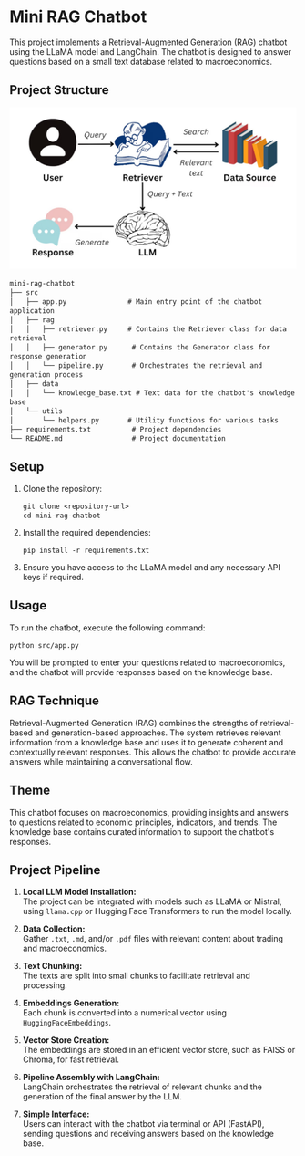 # Mini RAG Chatbot

This project implements a Retrieval-Augmented Generation (RAG) chatbot using the LLaMA model and LangChain. The chatbot is designed to answer questions based on a small text database related to macroeconomics.

## Project Structure

![alt text](<../rag system.avif.jpg>)

```
mini-rag-chatbot
├── src
│   ├── app.py               # Main entry point of the chatbot application
│   ├── rag
│   │   ├── retriever.py     # Contains the Retriever class for data retrieval
│   │   ├── generator.py      # Contains the Generator class for response generation
│   │   └── pipeline.py       # Orchestrates the retrieval and generation process
│   ├── data
│   │   └── knowledge_base.txt # Text data for the chatbot's knowledge base
│   └── utils
│       └── helpers.py       # Utility functions for various tasks
├── requirements.txt          # Project dependencies
└── README.md                 # Project documentation
```

## Setup

1. Clone the repository:
   ```
   git clone <repository-url>
   cd mini-rag-chatbot
   ```

2. Install the required dependencies:
   ```
   pip install -r requirements.txt
   ```

3. Ensure you have access to the LLaMA model and any necessary API keys if required.

## Usage

To run the chatbot, execute the following command:
```
python src/app.py
```

You will be prompted to enter your questions related to macroeconomics, and the chatbot will provide responses based on the knowledge base.

## RAG Technique

Retrieval-Augmented Generation (RAG) combines the strengths of retrieval-based and generation-based approaches. The system retrieves relevant information from a knowledge base and uses it to generate coherent and contextually relevant responses. This allows the chatbot to provide accurate answers while maintaining a conversational flow.

## Theme

This chatbot focuses on macroeconomics, providing insights and answers to questions related to economic principles, indicators, and trends. The knowledge base contains curated information to support the chatbot's responses.

## Project Pipeline

1. **Local LLM Model Installation:**  
   The project can be integrated with models such as LLaMA or Mistral, using `llama.cpp` or Hugging Face Transformers to run the model locally.

2. **Data Collection:**  
   Gather `.txt`, `.md`, and/or `.pdf` files with relevant content about trading and macroeconomics.

3. **Text Chunking:**  
   The texts are split into small chunks to facilitate retrieval and processing.

4. **Embeddings Generation:**  
   Each chunk is converted into a numerical vector using `HuggingFaceEmbeddings`.

5. **Vector Store Creation:**  
   The embeddings are stored in an efficient vector store, such as FAISS or Chroma, for fast retrieval.

6. **Pipeline Assembly with LangChain:**  
   LangChain orchestrates the retrieval of relevant chunks and the generation of the final answer by the LLM.

7. **Simple Interface:**  
   Users can interact with the chatbot via terminal or API (FastAPI), sending questions and receiving answers based on the knowledge base.